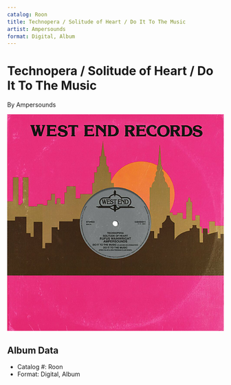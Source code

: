 ```yaml
---
catalog: Roon
title: Technopera / Solitude of Heart / Do It To The Music
artist: Ampersounds
format: Digital, Album
---
```


# Technopera / Solitude of Heart / Do It To The Music

By Ampersounds

![](../../assets/albumcovers/Ampersounds-Technopera_-_Solitude_of_Heart_-_Do_It_To_The_Music.png)

## Album Data

- Catalog #: Roon
- Format: Digital, Album


